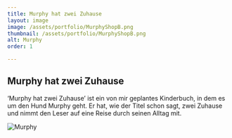 ```yaml
---
title: Murphy hat zwei Zuhause
layout: image
image: /assets/portfolio/MurphyShopB.png
thumbnail: /assets/portfolio/MurphyShopB.png
alt: Murphy
order: 1

---
```

## Murphy hat zwei Zuhause

‘Murphy hat zwei Zuhause’ ist ein von mir geplantes Kinderbuch, in dem es um den Hund Murphy geht.
Er hat, wie der Titel schon sagt, zwei Zuhause und nimmt den Leser auf eine Reise durch seinen Alltag mit. 



![Murphy](../assets/portfolio/MurphySitB.png)






